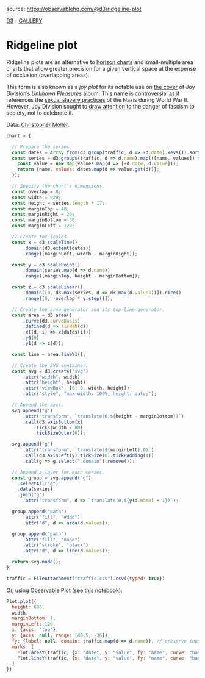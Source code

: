 source: https://observablehq.com/@d3/ridgeline-plot
<div style="color: grey; font: 13px/25.5px var(--sans-serif); text-transform: uppercase;"><h1 style="display: none;">Ridgeline plot</h1><a href="https://d3js.org/">D3</a> › <a href="/@d3/gallery">Gallery</a></div>

# Ridgeline plot

Ridgeline plots are an alternative to [horizon charts](/@d3/horizon-chart/2) and small-multiple area charts that allow greater precision for a given vertical space at the expense of occlusion (overlapping areas).

This form is also known as a *joy plot* for its notable use on [the cover](/@mbostock/psr-b1919-21) of Joy Division’s [*Unknown Pleasures* album](https://en.wikipedia.org/wiki/Unknown_Pleasures). This name is controversial as it references the [sexual slavery practices](https://en.wikipedia.org/wiki/German_military_brothels_in_World_War_II) of the Nazis during World War II. However, Joy Division sought to [draw attention to](http://aviewfromtheannex.blogspot.com/2010/04/no-joy-division-was-not-into-fascism.html) the danger of fascism to society, not to celebrate it.

Data: [Christopher Möller](https://gist.github.com/chrtze/c74efb46cadb6a908bbbf5227934bfea).

```js echo
chart = {

  // Prepare the series:
  const dates = Array.from(d3.group(traffic, d => +d.date).keys()).sort(d3.ascending);
  const series = d3.groups(traffic, d => d.name).map(([name, values]) => {
    const value = new Map(values.map(d => [+d.date, d.value]));
    return {name, values: dates.map(d => value.get(d))};
  });

  // Specify the chart’s dimensions.
  const overlap = 8;
  const width = 928;
  const height = series.length * 17;
  const marginTop = 40;
  const marginRight = 20;
  const marginBottom = 30;
  const marginLeft = 120;

  // Create the scales.
  const x = d3.scaleTime()
      .domain(d3.extent(dates))
      .range([marginLeft, width - marginRight]);

  const y = d3.scalePoint()
      .domain(series.map(d => d.name))
      .range([marginTop, height - marginBottom]);

  const z = d3.scaleLinear()
      .domain([0, d3.max(series, d => d3.max(d.values))]).nice()
      .range([0, -overlap * y.step()]);

  // Create the area generator and its top-line generator.
  const area = d3.area()
      .curve(d3.curveBasis)
      .defined(d => !isNaN(d))
      .x((d, i) => x(dates[i]))
      .y0(0)
      .y1(d => z(d));

  const line = area.lineY1();

  // Create the SVG container.
  const svg = d3.create("svg")
      .attr("width", width)
      .attr("height", height)
      .attr("viewBox", [0, 0, width, height])
      .attr("style", "max-width: 100%; height: auto;");

  // Append the axes.
  svg.append("g")
      .attr("transform", `translate(0,${height - marginBottom})`)
      .call(d3.axisBottom(x)
          .ticks(width / 80)
          .tickSizeOuter(0));

  svg.append("g")
      .attr("transform", `translate(${marginLeft},0)`)
      .call(d3.axisLeft(y).tickSize(0).tickPadding(4))
      .call(g => g.select(".domain").remove());

  // Append a layer for each series.
  const group = svg.append("g")
    .selectAll("g")
    .data(series)
    .join("g")
      .attr("transform", d => `translate(0,${y(d.name) + 1})`);

  group.append("path")
      .attr("fill", "#ddd")
      .attr("d", d => area(d.values));

  group.append("path")
      .attr("fill", "none")
      .attr("stroke", "black")
      .attr("d", d => line(d.values));

  return svg.node();
}
```

```js echo
traffic = FileAttachment("traffic.csv").csv({typed: true})
```

Or, using [Observable Plot](/plot/) (see [this notebook](https://observablehq.com/@observablehq/plot-ridgeline)):

```js echo
Plot.plot({
  height: 686,
  width,
  marginBottom: 1,
  marginLeft: 120,
  x: {axis: "top"},
  y: {axis: null, range: [40.5, -36]},
  fy: {label: null, domain: traffic.map(d => d.name)}, // preserve input order
  marks: [
    Plot.areaY(traffic, {x: "date", y: "value", fy: "name", curve: "basis", sort: "date", fill: "#ccc"}),
    Plot.lineY(traffic, {x: "date", y: "value", fy: "name", curve: "basis", sort: "date", strokeWidth: 1})
  ]
})
```
